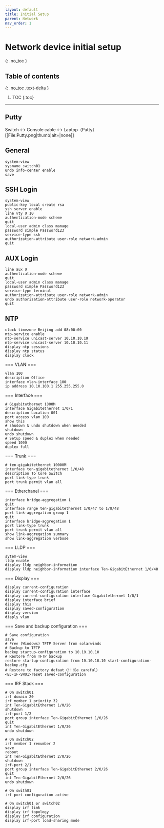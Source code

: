 ```yaml
---
layout: default
title: Initial Setup
parent: Network
nav_order: 1
---
```


# Network device initial setup
{: .no_toc }

## Table of contents
{: .no_toc .text-delta }

1. TOC
{:toc}

---

## Putty 
Switch <-> Console cable <-> Laptop（Putty）
[[File:Putty.png|thumb|alt=|none]]

## General 
```shell
system-view
sysname switch01
undo info-center enable
save
```

## SSH Login 
```shell
system-view
public-key local create rsa
ssh server enable
line vty 0 10
authentication-mode scheme
quit
local-user admin class manage
password simple Password123
service-type ssh
authorization-attribute user-role network-admin
quit
```

## AUX Login 
```shell
line aux 0
authentication-mode scheme
quit
local-user admin class manage
password simple Password123
service-type terminal
authorization-attribute user-role network-admin
undo authorization-attribute user-role network-operator
quit
```

## NTP 
```shell
clock timezone Beijing add 08:00:00
ntp-service enable
ntp-service unicast-server 10.10.10.10
ntp-service unicast-server 10.10.10.11
display ntp sessions
display ntp status
display clock
```

=== VLAN ===
```shell
vlan 100
description Office
interface vlan-interface 100
ip address 10.10.100.1 255.255.255.0
```

=== Interface ===
```shell
# Gigabitethernet 1000M
interface Gigabitethernet 1/0/1
description Location 001
port access vlan 100
show this
# shudown & undo shutdown when needed
shutdown
undo shutdown
# Setup speed & duplex when needed
speed 1000
duplex full
```

=== Trunk ===
```shell
# ten-gigabitethernet 10000M
interface ten-gigabitethernet 1/0/48
description To Core Switch
port link-type trunk
port trunk permit vlan all
```

=== Etherchanel ===
```shell
interface bridge-aggregation 1
quit
interface range ten-gigabitethernet 1/0/47 to 1/0/48
port link-aggregation group 1
quit
interface bridge-aggregation 1
port link-type trunk
port trunk permit vlan all
show link-aggregation summary
show link-aggregation verbose
```

=== LLDP ===
```shell
sytem-view
lldp enable
display lldp neighbor-information
display lldp neighbor-information interface Ten-GigabitEthernet 1/0/48
```

=== Display ===
```shell
display current-configuration
display current-configuration interface
display current-configuration interface Gigabitethernet 1/0/1
display interface brief
display this
display saved-configuration
display version
diaply vlan
```

=== Save and backup configuration ===
```shell
# Save configuration
save
# Free (Windows) TFTP Server from solarwinds
# Backup to TFTP
backup startup-configuration to 10.10.10.10
# Restore from TFTP backup
restore startup-configuration from 10.10.10.10 start-configuration-backup.cfg
# Restore to factory defaut（!!!Be careful）
<BJ-1F-SW01>reset saved-configuration
```

=== IRF Stack ===
```shell
# On switch01
irf domain 20
irf member 1 priority 32
int Ten-GigabitEthernet 1/0/26
shutdown
irf-port 1/2
port group interface Ten-GigabitEthernet 1/0/26
quit
int Ten-GigabitEthernet 1/0/26
undo shutdown

# On switch02
irf member 1 renumber 2
save
reboot
int Ten-GigabitEthernet 2/0/26
shutdown
irf-port 2/1
port group interface Ten-GigabitEthernet 2/0/26
quit
int Ten-GigabitEthernet 2/0/26
undo shutdown

# On swith01
irf-port-configuration active

# On switch01 or switch02
display irf link
display irf topology
display irf configuration
display irf-port load-sharing mode
```
